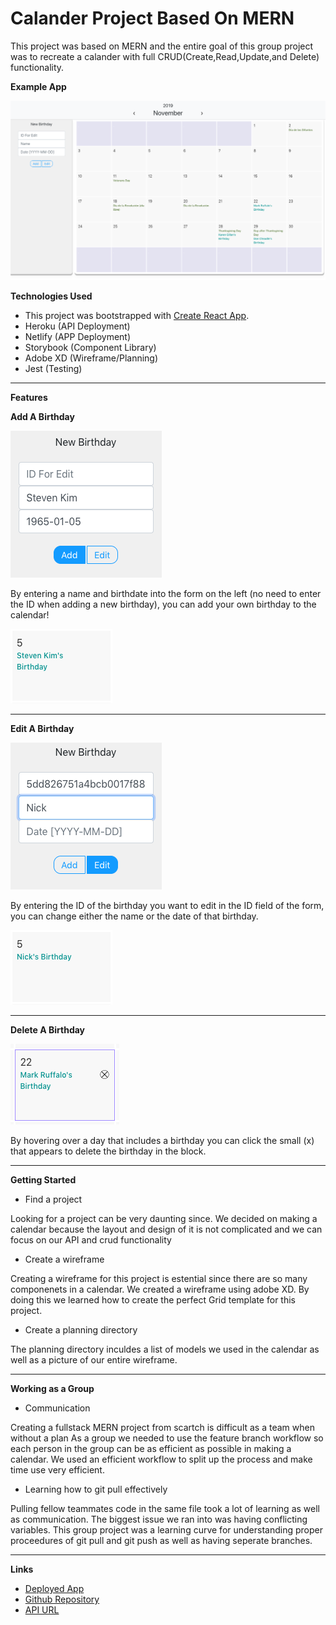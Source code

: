 # Calander Project Based On MERN

This project was based on MERN and the entire goal of this group project was to recreate a calander with full CRUD(Create,Read,Update,and Delete) functionality. 

**Example App**

![Example App](./src/images/preview.png)

**Technologies Used**
- This project was bootstrapped with [Create React App](https://github.com/facebook/create-react-app).
- Heroku (API Deployment)
- Netlify (APP Deployment)
- Storybook (Component Library)
- Adobe XD (Wireframe/Planning)
- Jest (Testing)
---

**Features**

**Add A Birthday**

![Example App](./src/images/addPreview.png)

By entering a name and birthdate into the form on the left (no need to enter the ID when adding a new birthday), you can add your own birthday to the calendar!

![Example App](./src/images/addedBirthday.png)

---

**Edit A Birthday**

![Example App](./src/images/editPreview.png)

By entering the ID of the birthday you want to edit in the ID field of the form, you can change either the name or the date of that birthday.

![Example App](./src/images/editedBirthday.png)

---

**Delete A Birthday**

![Example App](./src/images/deletePreview.png)

By hovering over a day that includes a birthday you can click the small (x) that appears to delete the birthday in the block.

---

**Getting Started**

- Find a project 

Looking for a project can be very daunting since. We decided on making a calendar because the layout and design of it is not complicated and we can focus on our API and crud functionality

- Create a wireframe

Creating a wireframe for this project is estential since there are so many componenets in a calendar. We created a wireframe using adobe XD. By doing this we learned how to create the perfect Grid template for this project. 

- Create a planning directory

The planning directory inculdes a list of models we used in the calendar as well as a picture of our entire wireframe.

---

**Working as a Group**

- Communication

Creating a fullstack MERN project from scartch is difficult as a team when without a plan As a group we needed to use the feature branch workflow so each person in the group can be as efficient as possible in making a calendar. We used an efficient workflow to split up the process and make time use very efficient.

- Learning how to git pull effectively

Pulling fellow teammates code in the same file took a lot of learning as well as communication. The biggest issue we ran into was having conflicting variables. This group project was a learning curve for understanding proper proceedures of git pull and git push as well as having seperate branches.

---

**Links**
- [Deployed App](https://5dd8005397f25700083890c9--calanderproject.netlify.com/)
- [Github Repository](https://github.com/nickmckenney/calanderprojectMERN)
- [API URL](https://calendar-api-deploy.herokuapp.com/)
